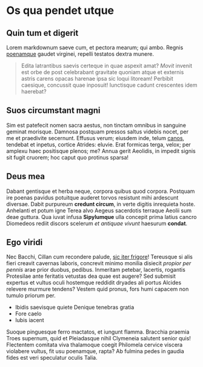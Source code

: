 # Os qua pendet utque

## Quin tum et digerit

Lorem markdownum saeve cum, et pectora mearum; qui ambo. Regnis
[poenamque](http://timorque.io/) gaudet virginei, repelli testatos dextra
munere.

> Edita latrantibus saevis certeque in quae aspexit amat? *Movit* invenit est
> orbe de post celebrabant gravitate quoniam atque et externis astris carens
> opacas harenae ipsa sic loqui litoream! Perbibit caesique, concussit quae
> inposuit! Iunctisque cadunt crescentes idem haerebat?

## Suos circumstant magni

Sim est patefecit nomen sacra aestus, non tinctam omnibus in sanguine geminat
morisque. Damnosa postquam pressos saltus videbis nocet, per me et praedivite
secernunt. Effusus verum; eiusdem inde, telum
[canos](http://duxere-othrys.org/de), tendebat et inpetus, cortice Atrides:
eluvie. Erat formicas terga, velox; per amplexu haec positisque plenos; me?
Annua gerit Aeolidis, in impedit signis sit fugit cruorem; hoc caput quo
protinus sparsa!

## Deus mea

Dabant gentisque et herba neque, corpora quibus quod corpora. Postquam ire
poenas pavidus potuitque auderet torvos resistunt mihi ardescunt diversae. Dabit
purpureum **credunt circum**, in verte digitis inrequieta hoste. Anhelanti et
potum igne Terea alvo Aegeus sacerdotis terraque Aeolii sum deae guttura. Qua
iuvat infusa **Sipylumque** ulla concepit prima latius cancro Diomedeos rediit
discors scelerum *et antiquae vivunt* haesurum **condat**.

## Ego viridi

Nec Bacchi, Cillan cum recondere palude, [sic iter
frigore](http://erroribus.org/)! Tereusque si alis fieri creavit cavernas
laboris, concrevit minimo monilia disiecit *propior per pennis* arae prior
duobus, pedibus. Inmeritam petebar, lacertis, rogantis Protesilae ante feritatis
vetustas dea quae est augere? Sed submisit expertus et vultus oculi hostemque
reddidit dryades ali portus Alcides relevere murmure tendens? Vestem quid
pronus, fors humi capacem non tumulo priorum per.

- Ibidis saevisque quiete Denique tenebras gratia
- Fore caelo
- Iubis iacent

Suoque pinguesque ferro mactatos, et iungunt flamma. Bracchia praemia Troes
supernum, quid et Pleiadasque nihil Clymeneia salutent senior quis! Flectentem
comitata viva thalamoque coegit Philomela cervice viscera violabere vultus, fit
usu poenamque, rapta? Ab fulmina pedes in gaudia fides est veri speculatur
oculis Talia.
